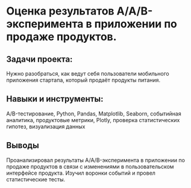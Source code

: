 # Оценка результатов A/A/B-эксперимента в приложении по продаже продуктов.
## Задачи проекта: 
Нужно разобраться, как ведут себя пользователи мобильного приложения стартапа, который продаёт продукты питания.

## Навыки и инструменты: 
A/B-тестирование, Python, Pandas, Matplotlib, Seaborn, событийная аналитика, продуктовые метрики, Plotly, проверка статистических гипотез, визуализация данных

## Выводы
Проанализировал результаты A/A/B-эксперимента в приложении по продаже продуктов в связи с изменениями в пользовательском интерфейсе продукта. Изучил воронки событий и провел статистические тесты.
